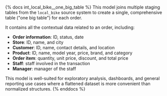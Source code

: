 {% docs int_local_bike__one_big_table %}
This model joins multiple staging tables from the `local_bike` source system to create a single, comprehensive table ("one big table") for each order.

It contains all the contextual data  related to an order, including:

- **Order information**: ID, status, date
- **Store**: ID, name, and city
- **Customer**: ID, name, contact details, and location
- **Product**: ID, name, model year, price, brand, and category
- **Order item**: quantity, unit price, discount, and total price
- **Staff**: staff involved in the transaction
- **Manager**: manager of the staff

This model is well-suited for exploratory analysis, dashboards, and general reporting use cases where a flattened dataset is more convenient than normalized structures.
{% enddocs %}
